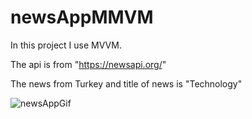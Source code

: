 # newsAppMMVM

In this project I use MVVM.  

The api is from "https://newsapi.org/" 

The news from Turkey and title of news is "Technology"

![newsAppGif](https://user-images.githubusercontent.com/58392243/191710027-af29a176-86bb-45e6-b1d6-8aa067bca219.gif)
